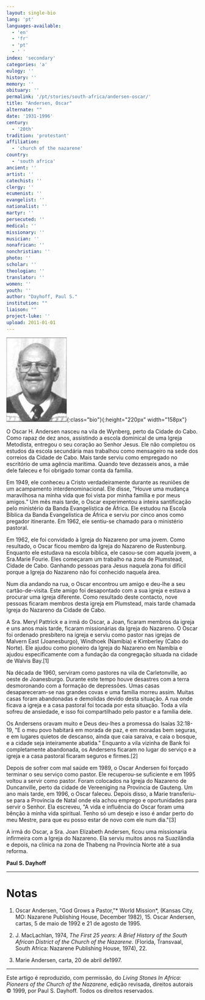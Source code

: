 ```yaml
---
layout: single-bio
lang: 'pt'
languages-available:
  - 'en'
  - 'fr'
  - 'pt'
  - ' '
index: 'secondary'
categories: 'a'
eulogy: ''
history: ''
memory: ''
obituary: ''
permalink: '/pt/stories/south-africa/andersen-oscar/'
title: "Andersen, Oscar"
alternate: ""
date: '1931-1996'
century:
  - '20th'
tradition: 'protestant'
affiliation:
  - 'church of the nazarene'
country:
  - 'south africa'
ancient: ''
artist: ''
catechist: ''
clergy: ''
ecumenist: ''
evangelist: ''
nationalist: ''
martyr: ''
persecuted: ''
medical: ''
missionary: ''
musician: ''
nonafrican: ''
nonchristian: ''
photo: ''
scholar: ''
theologian: ''
translator: ''
women: ''
youth: ''
author: "Dayhoff, Paul S."
institution: ""
liaison: ""
project-luke: ''
upload: 2011-01-01
---
```


![Oscar Andersen](/images/bio-pics/southafrica/andersen-oscar/andersen-oscar.jpg){:class="bio"}{:height="220px" width="158px"}

O Oscar H. Andersen nasceu na vila de Wynberg, perto da Cidade do Cabo. Como rapaz de dez anos, assistindo a escola dominical de uma Igreja Metodista, entregou o seu coração ao Senhor Jesus. Ele não completou os estudos da escola secundária mas trabalhou como mensageiro na sede dos correios da Cidade de Cabo. Mais tarde serviu como empregado no escritório de uma agência marítima. Quando teve dezasseis anos, a mãe dele faleceu e foi obrigado tomar conta da família.

Em 1949, ele conheceu a Cristo verdadeiramente durante as reuniões de um acampamento interdenominacional. Ele disse, "Houve uma mudança maravilhosa na minha vida que foi vista por minha família e por meus amigos.” Um mês mais tarde, o Oscar experimentou a inteira santificação pelo ministério da Banda Evangelística de África. Ele estudou na Escola Bíblica da Banda Evangelística de África e serviu por cinco anos como pregador itinerante. Em 1962, ele sentiu-se chamado para o ministério pastoral.

Em 1962, ele foi convidado à Igreja do Nazareno por uma jovem. Como resultado, o Oscar ficou membro da Igreja do Nazareno de Rustenburg. Enquanto ele estudava na escola bíblica, ele casou-se com aquela jovem, a Sra.Marie Fourie. Eles começaram um trabalho na zona de Plumstead, Cidade de Cabo. Ganhando pessoas para Jesus naquela zona foi difícil porque a Igreja do Nazareno não foi conhecido naquela área.

Num dia andando na rua, o Oscar encontrou um amigo e deu-lhe a seu cartão-de-visita. Este amigo foi desapontado com a sua igreja e estava a procurar uma igreja diferente. Como resultado deste contacto, nove pessoas ficaram membros desta igreja em Plumstead, mais tarde chamada Igreja do Nazareno da Cidade de Cabo.

A Sra. Meryl Pattrick e a irmã do Oscar, a Joan, ficaram membros da igreja e uns anos mais tarde, ficaram missionárias da Igreja do Nazareno. O Oscar foi ordenado presbítero na igreja e serviu como pastor nas igrejas de Malvern East (Joanesburgo), Windhoek (Namíbia) e Kimberley (Cabo do Norte). Ele ajudou como pioneiro da Igreja do Nazareno em Namíbia e ajudou especificamente com a fundação da congregação situada na cidade de Walvis Bay.[1]

Na década de 1960, serviram como pastores na vila de Carletonville, ao oeste de Joanesburgo. Durante este tempo houve desastres com a terra desmoronando com a formação de depressões. Umas casas desapareceram-se nas grandes covas e uma família morreu assim. Muitas casas foram abandonadas e demolidas devido desta situação. A rua onde ficava a igreja e a casa pastoral foi tocada por esta situação. Toda a vila sofreu de ansiedade, e isso foi compartilhado pelo pastor e a família dele.

Os Andersens oravam muito e Deus deu-lhes a promessa do Isaías 32:18-19, "E o meu povo habitará em morada de paz, e em moradas bem seguras, e em lugares quietos de descanso, ainda que caia saraiva, e caia o bosque, e a cidade seja inteiramente abatida." Enquanto a vila vizinha de Bank foi completamente abandonada, os Andersens ficaram no lugar do serviço e a igreja e a casa pastoral ficaram seguros e firmes.[2]

Depois de sofrer com mal saúde em 1989, o Oscar Andersen foi forçado terminar o seu serviço como pastor. Ele recuperou-se suficiente e em 1995 voltou a servir como pastor. Foram colocados na Igreja do Nazareno de Duncanville, perto da cidade de Vereeniging na Província de Gauteng. Um ano mais tarde, em 1996, o Oscar faleceu. Depois disso, a Marie transferiu-se para a Província de Natal onde ela achou emprego e oportunidades para servir o Senhor. Ela escreveu, "A vida e influência do Oscar foram uma bênção à minha vida spiritual. Tenho só um desejo e isso é andar perto do meu Mestre, para que eu posso estar de novo com ele num dia."[3]

A irmã do Oscar, a Sra. Joan Elizabeth Andersen, ficou uma missionaria infirmeira com a Igreja do Nazareno. Ela serviu muitos anos na Suazilândia e depois, na clínica na zona de Thabeng na Província Norte até a sua reforma.

**Paul S. Dayhoff**

---

# Notas
1. Oscar Andersen, "God Grows a Pastor,"* World Mission*, (Kansas City, MO: Nazarene Publishing House, December 1982), 15. Oscar Andersen, cartas, 5 de maio de 1992 e 21 de agosto de 1995.

2. J. MacLachlan, 1974, *The First 25 years: A Brief History of the South African District of the Church of the Nazarene*. (Florida, Transvaal, South Africa: Nazarene Publishing House, 1974), 22.

3. Marie Andersen, carta, 20 de abril de1997.

---

Este artigo é reproduzido, com permissão, do *Living Stones In Africa: Pioneers of the Church of the Nazarene*, edição revisada, direitos autorais © 1999, por Paul S. Dayhoff. Todos os direitos reservados.